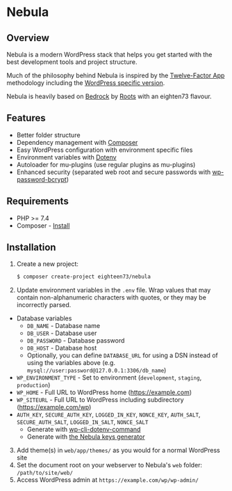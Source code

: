 # Nebula

## Overview

Nebula is a modern WordPress stack that helps you get started with the best development tools and project structure.

Much of the philosophy behind Nebula is inspired by the [Twelve-Factor App](http://12factor.net/) methodology including the [WordPress specific version](https://roots.io/twelve-factor-wordpress/).

Nebula is heavily based on [Bedrock](https://github.com/roots/bedrock) by [Roots](https://roots.io/) with an eighten73 flavour.

## Features

- Better folder structure
- Dependency management with [Composer](https://getcomposer.org)
- Easy WordPress configuration with environment specific files
- Environment variables with [Dotenv](https://github.com/vlucas/phpdotenv)
- Autoloader for mu-plugins (use regular plugins as mu-plugins)
- Enhanced security (separated web root and secure passwords with [wp-password-bcrypt](https://github.com/roots/wp-password-bcrypt))

## Requirements

- PHP >= 7.4
- Composer - [Install](https://getcomposer.org/doc/00-intro.md#installation-linux-unix-osx)

## Installation

1. Create a new project:
   ```sh
   $ composer create-project eighteen73/nebula
   ```
2. Update environment variables in the `.env` file. Wrap values that may contain non-alphanumeric characters with quotes, or they may be incorrectly parsed.

- Database variables
  - `DB_NAME` - Database name
  - `DB_USER` - Database user
  - `DB_PASSWORD` - Database password
  - `DB_HOST` - Database host
  - Optionally, you can define `DATABASE_URL` for using a DSN instead of using the variables above (e.g. `mysql://user:password@127.0.0.1:3306/db_name`)
- `WP_ENVIRONMENT_TYPE` - Set to environment (`development`, `staging`, `production`)
- `WP_HOME` - Full URL to WordPress home (https://example.com)
- `WP_SITEURL` - Full URL to WordPress including subdirectory (https://example.com/wp)
- `AUTH_KEY`, `SECURE_AUTH_KEY`, `LOGGED_IN_KEY`, `NONCE_KEY`, `AUTH_SALT`, `SECURE_AUTH_SALT`, `LOGGED_IN_SALT`, `NONCE_SALT`
  - Generate with [wp-cli-dotenv-command](https://github.com/aaemnnosttv/wp-cli-dotenv-command)
  - Generate with [the Nebula keys generator](https://nebula-keys.eighteen73.co.uk/)

3. Add theme(s) in `web/app/themes/` as you would for a normal WordPress site
4. Set the document root on your webserver to Nebula's `web` folder: `/path/to/site/web/`
5. Access WordPress admin at `https://example.com/wp/wp-admin/`
